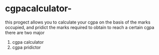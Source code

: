 # cgpacalculator-
this progect allows you to calculate your cgpa on the basis of the marks occupied, and pridict the marks required to obtain to reach a certain cgpa 
there are two major 
1. cgpa calculator 
2. cgpa pridictor 
